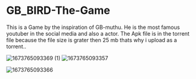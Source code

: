 # GB_BIRD-The-Game
This is a Game by the inspiration of GB-muthu. He is the most famous youtuber in the social media and also a actor.
The Apk file is in the torrent file because the file size is grater then 25 mb thats why i upload as a torrent..

![1673765093369 (1)](https://user-images.githubusercontent.com/74350077/212528159-5a107024-6f1f-4776-a920-3bef5100cb0f.jpg) ![1673765093357](https://user-images.githubusercontent.com/74350077/212528193-cabedfeb-7256-414e-829b-353208ccc147.jpg)




![1673765093366](https://user-images.githubusercontent.com/74350077/212528057-f9343c87-2757-46b4-8e99-acfc0bc494ca.jpg)

